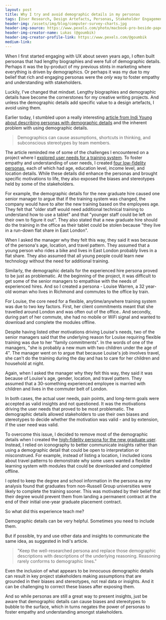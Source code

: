 ```yaml
---
layout: post
title: Why I try and avoid demographic details in my personas
tags: [User Research, Design Artefacts, Personas, Stakeholder Engagement]
header-img: /assets/img/blog/computer-survey-charts.jpg
header-img-source: https://www.pexels.com/photo/macbook-pro-beside-papers-669619/
header-img-creator-name: Lukas (@goumbik)
header-img-creator-profile-link: https://www.pexels.com/@goumbik
medium-link:
---
```


When I first started engaging with UX about seven years ago, I often built personas that had lengthy biographies and were full of demographic details. Perhaps it was the by-product of my previous stints in marketing where everything is driven by demographics. Or perhaps it was my due to my belief that rich and engaging personas were the *only* way to foster empathy and understanding with stakeholders.

Luckily, I've changed that mindset. Lengthy biographies and demographic details have become the cornerstones for my creative writing projects. And unless the demographic details add specific value to a design artefacts, I avoid using them.

Earlier today, I stumbled upon a really interesting [article from Indi Young about describing personas with demographic details](https://medium.com/@indiyoung/describing-personas-af992e3fc527) and the inherent problem with using demographic details.

<blockquote class="post-blockquote">
Demographics can cause assumptions, shortcuts in thinking, and subconscious stereotypes by team members.
</blockquote>

The article reminded me of some of the challenges I encountered on a project where I [explored user needs for a training system](/portfolio/financial-services-training-app/). To foster empathy and understanding of user needs, I created [four low-fidelity personas](/assets/docs/portfolio/financial-services-training-app/financial_training_draft_personas.pdf), each of which had age, education level, income level, and location details. While these details did enhance the personas and brought specific motivations to life, they also exposed the biases and stereotypes held by some of the stakeholders.

For example, the demographic details for the new graduate hire caused one senior manager to argue that if the training system was changed, the company would have to alter the new training based on the employees age. They felt that "older staff would need additional technical training to understand how to use a tablet" and that "younger staff could be left on their own to figure it out". They also stated that a new graduate hire should do the training in the office as their tablet could be stolen because "they live in a run-down flat share in East London".

When I asked the manager why they felt this way, they said it was because of the persona's age, location, and travel pattern. They assumed that a young person who rides a bike and lives in East London probably lives in a flat share. They also assumed that all young people could learn new technology without the need for additional training.

Similarly, the demographic details for the experienced hire persona proved to be just as problematic. At the beginning of the project, it was difficult to get some of the senior managers to empathise with the needs of experienced hires. And so I created a persona - Louise Warren, a 32 year-old woman who lives in Richmond and commutes to the office by train.

For Louise, the core need for a flexible, anytime/anywhere training system was due to two key factors. First, her client commitments meant that she travelled around London and was often out of the office.. And secondly, during part of her commute, she had no mobile or WiFi signal and wanted to download and complete the modules offline.

Despite having listed other motivations driving Louise's needs, two of the senior managers said that the underlying reason for Louise requiring flexible training was due to her "family commitments". In the words of one of the managers, "she is probably a new mum with two children under the age of 4". The manager went on to argue that because Louise's job involves travel, she can't do the training during the day and has to care for her children and household at night.

Again, when I asked the manager why they felt this way, they said it was because of Louise's age, gender, location, and travel pattern. They assumed that a 30-something experienced employee is married with children and lives in the commuter belt of London.

In both cases, the actual user needs, pain points, and long-term goals were accepted as valid insights and not questioned. It was the motivations driving the user needs that proved to be most problematic. The demographic details allowed stakeholders to use their own biases and stereotypes to decide whether the motivation was valid - and by extension, if the user need was valid.

To overcome this issue, I decided to remove most of the demographic details when I created the [high-fidelity persona for the new graduate user](/assets/docs/portfolio/financial-services-training-app/financial_training_graduate_user_persona.pdf). Instead, I relied on iconography to better communicate insights rather than using a demographic detail that could be open to interpretation or misconstrued. For example, instead of listing a location, I included icons about travel patterns to demonstrate why some users wanted a flexible learning system with modules that could be downloaded and completed offline.

I opted to keep the degree and school information in the persona as my analysis found that graduates from non-Russell Group universities were likely to complete the training sooner. This was motivated by their belief that  their degree would prevent them from landing a permanent contract at the end of their initial one-year graduate placement contract.

So what did this experience teach me?

Demographic details can be very helpful. Sometimes you need to include them.

But if possible, try and use other data and insights to communicate the same idea, as suggested in Indi's article.

<blockquote class="post-blockquote">
"Keep the well-researched persona and replace those demographic descriptions with descriptions of the underlying reasoning. Reasoning rarely conforms to demographic lines."
</blockquote>

Even the inclusion of what appears to be innocuous demographic details can result in key project stakeholders making assumptions that are grounded in their biases and stereotypes, not real data or insights. And it can be challenging to correct these biases after exposing them.

And so while personas are still a great way to present insights, just be aware that demographic details can cause biases and stereotypes to bubble to the surface, which in turns negates the power of personas to foster empathy and understanding amongst stakeholders. 
